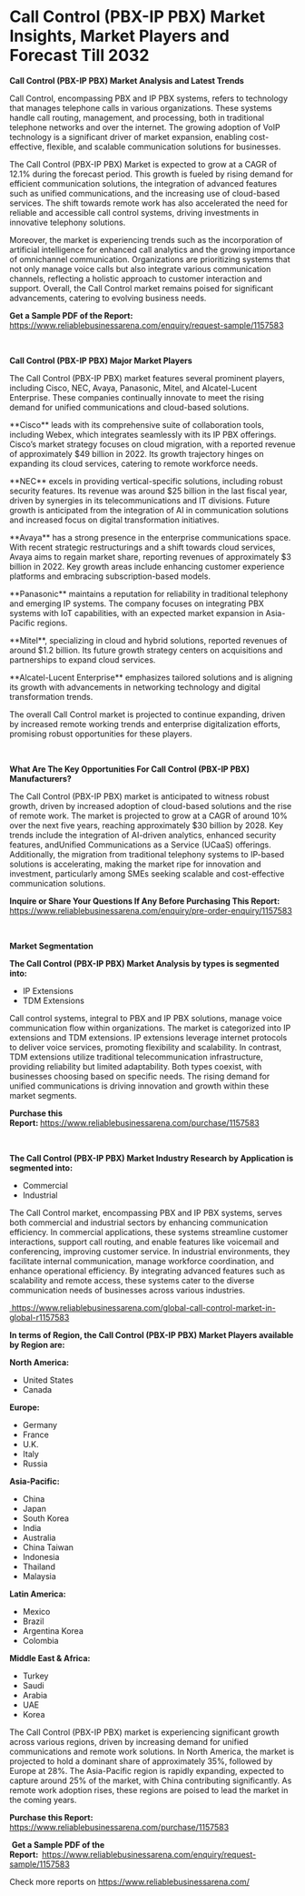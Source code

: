<p><h1>Call Control (PBX-IP PBX) Market Insights, Market Players and Forecast Till 2032</h1></p><p><strong>Call Control (PBX-IP PBX) Market Analysis and Latest Trends</strong></p>
<p><p>Call Control, encompassing PBX and IP PBX systems, refers to technology that manages telephone calls in various organizations. These systems handle call routing, management, and processing, both in traditional telephone networks and over the internet. The growing adoption of VoIP technology is a significant driver of market expansion, enabling cost-effective, flexible, and scalable communication solutions for businesses.</p><p>The Call Control (PBX-IP PBX) Market is expected to grow at a CAGR of 12.1% during the forecast period. This growth is fueled by rising demand for efficient communication solutions, the integration of advanced features such as unified communications, and the increasing use of cloud-based services. The shift towards remote work has also accelerated the need for reliable and accessible call control systems, driving investments in innovative telephony solutions.</p><p>Moreover, the market is experiencing trends such as the incorporation of artificial intelligence for enhanced call analytics and the growing importance of omnichannel communication. Organizations are prioritizing systems that not only manage voice calls but also integrate various communication channels, reflecting a holistic approach to customer interaction and support. Overall, the Call Control market remains poised for significant advancements, catering to evolving business needs.</p></p>
<p><strong>Get a Sample PDF of the Report:&nbsp;</strong> <a href="https://www.reliablebusinessarena.com/enquiry/request-sample/1157583?utm_campaign=3221&utm_medium=2&utm_source=Github&utm_content=ia&utm_term=11032025&utm_id=call-control-pbx-ip-pbx">https://www.reliablebusinessarena.com/enquiry/request-sample/1157583</a></p>
<p>&nbsp;</p>
<p><strong>Call Control (PBX-IP PBX) Major Market Players</strong></p>
<p><p>The Call Control (PBX-IP PBX) market features several prominent players, including Cisco, NEC, Avaya, Panasonic, Mitel, and Alcatel-Lucent Enterprise. These companies continually innovate to meet the rising demand for unified communications and cloud-based solutions.</p><p>**Cisco** leads with its comprehensive suite of collaboration tools, including Webex, which integrates seamlessly with its IP PBX offerings. Cisco’s market strategy focuses on cloud migration, with a reported revenue of approximately $49 billion in 2022. Its growth trajectory hinges on expanding its cloud services, catering to remote workforce needs.</p><p>**NEC** excels in providing vertical-specific solutions, including robust security features. Its revenue was around $25 billion in the last fiscal year, driven by synergies in its telecommunications and IT divisions. Future growth is anticipated from the integration of AI in communication solutions and increased focus on digital transformation initiatives.</p><p>**Avaya** has a strong presence in the enterprise communications space. With recent strategic restructurings and a shift towards cloud services, Avaya aims to regain market share, reporting revenues of approximately $3 billion in 2022. Key growth areas include enhancing customer experience platforms and embracing subscription-based models.</p><p>**Panasonic** maintains a reputation for reliability in traditional telephony and emerging IP systems. The company focuses on integrating PBX systems with IoT capabilities, with an expected market expansion in Asia-Pacific regions.</p><p>**Mitel**, specializing in cloud and hybrid solutions, reported revenues of around $1.2 billion. Its future growth strategy centers on acquisitions and partnerships to expand cloud services.</p><p>**Alcatel-Lucent Enterprise** emphasizes tailored solutions and is aligning its growth with advancements in networking technology and digital transformation trends.</p><p>The overall Call Control market is projected to continue expanding, driven by increased remote working trends and enterprise digitalization efforts, promising robust opportunities for these players.</p></p>
<p>&nbsp;</p>
<p><strong>What Are The Key Opportunities For Call Control (PBX-IP PBX) Manufacturers?</strong></p>
<p><p>The Call Control (PBX-IP PBX) market is anticipated to witness robust growth, driven by increased adoption of cloud-based solutions and the rise of remote work. The market is projected to grow at a CAGR of around 10% over the next five years, reaching approximately $30 billion by 2028. Key trends include the integration of AI-driven analytics, enhanced security features, andUnified Communications as a Service (UCaaS) offerings. Additionally, the migration from traditional telephony systems to IP-based solutions is accelerating, making the market ripe for innovation and investment, particularly among SMEs seeking scalable and cost-effective communication solutions.</p></p>
<p><strong>Inquire or Share Your Questions If Any Before Purchasing This Report:</strong> <a href="https://www.reliablebusinessarena.com/enquiry/pre-order-enquiry/1157583?utm_campaign=3221&utm_medium=2&utm_source=Github&utm_content=ia&utm_term=11032025&utm_id=call-control-pbx-ip-pbx">https://www.reliablebusinessarena.com/enquiry/pre-order-enquiry/1157583</a></p>
<p>&nbsp;</p>
<p><strong>Market Segmentation</strong></p>
<p><strong>The Call Control (PBX-IP PBX) Market Analysis by types is segmented into:</strong></p>
<p><ul><li>IP Extensions</li><li>TDM Extensions</li></ul></p>
<p><p>Call control systems, integral to PBX and IP PBX solutions, manage voice communication flow within organizations. The market is categorized into IP extensions and TDM extensions. IP extensions leverage internet protocols to deliver voice services, promoting flexibility and scalability. In contrast, TDM extensions utilize traditional telecommunication infrastructure, providing reliability but limited adaptability. Both types coexist, with businesses choosing based on specific needs. The rising demand for unified communications is driving innovation and growth within these market segments.</p></p>
<p><strong>Purchase this Report:&nbsp;</strong><a href="https://www.reliablebusinessarena.com/purchase/1157583?utm_campaign=3221&utm_medium=2&utm_source=Github&utm_content=ia&utm_term=11032025&utm_id=call-control-pbx-ip-pbx">https://www.reliablebusinessarena.com/purchase/1157583</a></p>
<p>&nbsp;</p>
<p><strong>The Call Control (PBX-IP PBX) Market Industry Research by Application is segmented into:</strong></p>
<p><ul><li>Commercial</li><li>Industrial</li></ul></p>
<p><p>The Call Control market, encompassing PBX and IP PBX systems, serves both commercial and industrial sectors by enhancing communication efficiency. In commercial applications, these systems streamline customer interactions, support call routing, and enable features like voicemail and conferencing, improving customer service. In industrial environments, they facilitate internal communication, manage workforce coordination, and enhance operational efficiency. By integrating advanced features such as scalability and remote access, these systems cater to the diverse communication needs of businesses across various industries.</p></p>
<p><a href="https://www.reliablebusinessarena.com/global-call-control-market-in-global-r1157583?utm_campaign=3221&utm_medium=2&utm_source=Github&utm_content=ia&utm_term=11032025&utm_id=call-control-pbx-ip-pbx">&nbsp;https://www.reliablebusinessarena.com/global-call-control-market-in-global-r1157583</a></p>
<p><strong>In terms of Region, the Call Control (PBX-IP PBX) Market Players available by Region are:</strong></p>
<p>
    <p> <strong> North America: </strong>
        <ul>
            <li>United States</li>
            <li>Canada</li>
        </ul>
        </p> 
    <p> <strong> Europe: </strong>
        <ul>
            <li>Germany</li>
            <li>France</li>
            <li>U.K.</li>
            <li>Italy</li>
            <li>Russia</li>
        </ul>
        </p> 
    <p> <strong> Asia-Pacific: </strong>
        <ul>
            <li>China</li>
            <li>Japan</li>
            <li>South Korea</li>
            <li>India</li>
            <li>Australia</li>
            <li>China Taiwan</li>
            <li>Indonesia</li>
            <li>Thailand</li>
            <li>Malaysia</li>
        </ul>
        </p> 
    <p> <strong> Latin America: </strong>
        <ul>
            <li>Mexico</li>
            <li>Brazil</li>
            <li>Argentina Korea</li>
            <li>Colombia</li>
        </ul>
        </p> 
    <p> <strong> Middle East & Africa: </strong>
        <ul>
            <li>Turkey</li>
            <li>Saudi</li>
            <li>Arabia</li>
            <li>UAE</li>
            <li>Korea</li>
        </ul>
    </p>
    </p>
<p><p>The Call Control (PBX-IP PBX) market is experiencing significant growth across various regions, driven by increasing demand for unified communications and remote work solutions. In North America, the market is projected to hold a dominant share of approximately 35%, followed by Europe at 28%. The Asia-Pacific region is rapidly expanding, expected to capture around 25% of the market, with China contributing significantly. As remote work adoption rises, these regions are poised to lead the market in the coming years.</p></p>
<p><strong>Purchase this Report: </strong><a href="https://www.reliablebusinessarena.com/purchase/1157583?utm_campaign=3221&utm_medium=2&utm_source=Github&utm_content=ia&utm_term=11032025&utm_id=call-control-pbx-ip-pbx">https://www.reliablebusinessarena.com/purchase/1157583</a></p>
<p>&nbsp;<strong>Get a Sample PDF of the Report:&nbsp;&nbsp;</strong><a href="https://www.reliablebusinessarena.com/enquiry/request-sample/1157583?utm_campaign=3221&utm_medium=2&utm_source=Github&utm_content=ia&utm_term=11032025&utm_id=call-control-pbx-ip-pbx">https://www.reliablebusinessarena.com/enquiry/request-sample/1157583</a></p>
<p><strong></strong></p>
<p>Check more reports on <a href="https://www.reliablebusinessarena.com/?utm_campaign=3221&utm_medium=2&utm_source=Github&utm_content=ia&utm_term=11032025&utm_id=call-control-pbx-ip-pbx">https://www.reliablebusinessarena.com/</a></p>